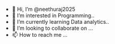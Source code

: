 - 👋 Hi, I’m @neethuraj2025
- 👀 I’m interested in Programming..
- 🌱 I’m currently learning Data analytics..
- 💞️ I’m looking to collaborate on ...
- 📫 How to reach me ...

<!---
neethuraj2025/neethuraj2025 is a ✨ special ✨ repository because its `README.md` (this file) appears on your GitHub profile.
You can click the Preview link to take a look at your changes.
--->
